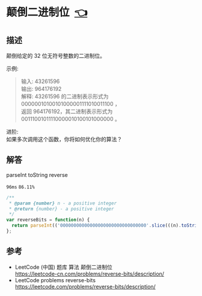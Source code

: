 # <a id="reverseBits"></a>颠倒二进制位&nbsp;&nbsp;[:point_left:][readme.problemSet.algorithm.reverseBits] #

## 描述 ##

颠倒给定的 32 位无符号整数的二进制位。

示例:

> 输入: 43261596  
> 输出: 964176192  
> 解释: 43261596 的二进制表示形式为 00000010100101000001111010011100 ，  
> 返回 964176192，其二进制表示形式为 00111001011110000010100101000000 。

进阶:  
如果多次调用这个函数，你将如何优化你的算法？

## 解答 ##

parseInt  toString reverse

`96ms` `86.11%`

```javascript
/**
 * @param {number} n - a positive integer
 * @return {number} - a positive integer
 */
var reverseBits = function(n) {
  return parseInt(('00000000000000000000000000000000'.slice(((n).toString(2).length - 32) || 32) + n.toString(2)).split('').reverse().join(''), 2);
};
```

## 参考 ##

* LeetCode (中国) 题库 算法 颠倒二进制位  
  <https://leetcode-cn.com/problems/reverse-bits/description/>
* LeetCode problems reverse-bits  
  <https://leetcode.com/problems/reverse-bits/description/>

<!-- 链接 开始 -->
[readme.problemSet.algorithm.reverseBits]: ../../README.md#problemSet.algorithm.reverseBits "README"
<!-- 链接 结束 -->